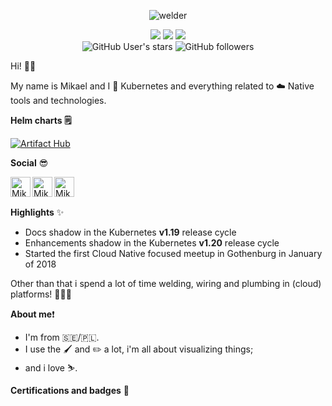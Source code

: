 <p align="center">
   <img src="https://github.com/mikejoh/mikejoh/assets/899665/09ff5ae9-a366-4e10-90bb-d0473973b835" alt="welder"/>
</p>

<p align="center">
   <img src="https://img.shields.io/badge/kubernetes-%23326ce5.svg?style=for-the-badge&logo=kubernetes&logoColor=white" />
   <img src="https://img.shields.io/badge/go-%2300ADD8.svg?style=for-the-badge&logo=go&logoColor=white" />
   <img src="https://img.shields.io/badge/Openstack-%23f01742.svg?style=for-the-badge&logo=openstack&logoColor=white" />
   <br>
   <img alt="GitHub User's stars" src="https://img.shields.io/github/stars/mikejoh">
   <img alt="GitHub followers" src="https://img.shields.io/github/followers/mikejoh">
</p>

Hi! 👋🏻

My name is Mikael and I 💙 Kubernetes and everything related to ☁️ Native tools and technologies.

**Helm charts 🗒️**

[![Artifact Hub](https://img.shields.io/endpoint?url=https://artifacthub.io/badge/repository/mikejoh)](https://artifacthub.io/packages/search?repo=mikejoh)

**Social** 😎

<a href="https://stackoverflow.com/users/1547081/mikejoh">
<img align="left" alt="Mikael's Stackoverflow" width="32px" src="https://cdn2.iconfinder.com/data/icons/social-icons-color/512/stackoverflow-512.png" />
</a>

<a href="https://www.linkedin.com/in/johansson-mikael">
<img align="left" alt="Mikael's LinkedIn" width="32px" src="https://cdn1.iconfinder.com/data/icons/logotypes/32/linkedin-512.png" />
</a>

<a href="https://dev.to/mikejoh">
<img align="left" alt="Mikael's DEV profile" width="32px" src="https://github.com/user-attachments/assets/7a30d7d9-f042-444e-ab7e-156448dab375" />
</a>

<br><br>

**Highlights** ✨

  - Docs shadow in the Kubernetes **v1.19** release cycle
  - Enhancements shadow in the Kubernetes **v1.20** release cycle
  - Started the first Cloud Native focused meetup in Gothenburg in January of 2018

Other than that i spend a lot of time welding, wiring and plumbing in (cloud) platforms! 👨🏻‍🏭

**About me**❗️

  - I'm from :sweden:/:poland:.
  - I use the :paintbrush: and :pencil2: a lot, i'm all about visualizing things;
  - and i love :skier:.

**Certifications and badges** 🏅

<p align="center">
<!--START_BADGES:badges-->
<img src="https://images.credly.com/size/128x128/images/8b8ed108-e77d-4396-ac59-2504583b9d54/cka_from_cncfsite__281_29.png" alt="" />
<img src="https://images.credly.com/size/127x127/images/cc8adc83-1dc6-4d57-8e20-22171247e052/blob" alt="" />
<img src="https://images.credly.com/size/128x128/images/f28f1d88-428a-47f6-95b5-7da1dd6c1000/KCNA_badge.png" alt="" />
<img src="https://images.credly.com/size/128x128/images/67dd8a95-8876-4051-9cb9-3d97c204f85a/image.png" alt="" />
<img src="https://images.credly.com/size/128x128/images/9945dfcb-1cca-4529-85e6-db1be3782210/kubernetes-security-specialist-logo2.png" alt="" />
<img src="https://images.credly.com/size/128x128/images/cd6c6449-6814-4613-a2d3-13cf4ac5be4f/image.png" alt="" />
<img src="https://images.credly.com/size/128x128/images/ea61e2b7-e182-4fee-88d7-acfd1c5a1259/blob" alt="" />

<!--END_BADGES:badges-->
</p>

